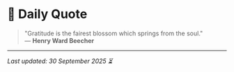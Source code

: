 # 📜 Daily Quote

> "Gratitude is the fairest blossom which springs from the soul."  
> — **Henry Ward Beecher**

---

_Last updated: 30 September 2025 ⏳_
